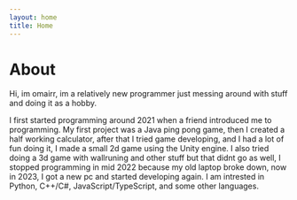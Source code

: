 ```yaml
---
layout: home
title: Home
---
```


# About

Hi, im omairr, im a relatively new programmer just messing around with stuff and doing it as a hobby.

I first started programming around 2021 when a friend introduced me to programming. My first project was a <span>Java<span> ping pong game, then I created a half working calculator, after that I tried game developing, and I had a lot of fun doing it, I made a small 2d game using the Unity engine. I also tried doing a 3d game with wallruning and other stuff but that didnt go as well, I stopped programming in mid 2022 because my old laptop broke down, now in 2023, I got a new pc and started developing again. I am intrested in <span>Python<span>, <span>C++/C#<span>, <span>JavaScript/TypeScript<span>, and some other languages.



